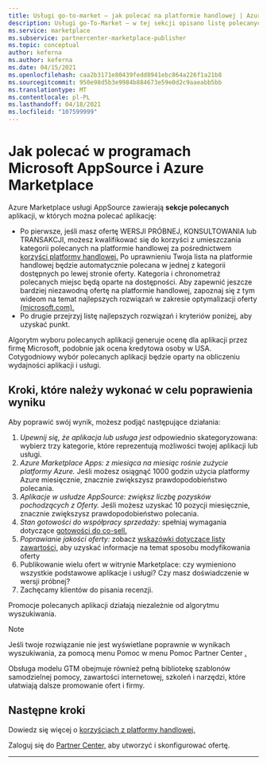 ```yaml
---
title: Usługi go-to-market — jak polecać na platformie handlowej | Azure Marketplace
description: Usługi go-To-Market — w tej sekcji opisano listę polecanych Microsoft AppSource i Azure Marketplace
ms.service: marketplace
ms.subservice: partnercenter-marketplace-publisher
ms.topic: conceptual
author: keferna
ms.author: keferna
ms.date: 04/15/2021
ms.openlocfilehash: caa2b3171e80439fedd8941ebc864a226f1a21b8
ms.sourcegitcommit: 950e98d5b3e9984b884673e59e0d2c9aaeabb5bb
ms.translationtype: MT
ms.contentlocale: pl-PL
ms.lasthandoff: 04/18/2021
ms.locfileid: "107599999"
---
```

# <a name="how-to-get-featured-in-microsoft-appsource-and-azure-marketplace"></a>Jak polecać w programach Microsoft AppSource i Azure Marketplace

Azure Marketplace usługi AppSource zawierają **sekcje polecanych** aplikacji, w których można polecać aplikację:

* Po pierwsze, jeśli masz ofertę WERSJI PRÓBNEJ, KONSULTOWANIA lub TRANSAKCJI, możesz kwalifikować się do korzyści z umieszczania kategorii polecanych na platformie handlowej za pośrednictwem [korzyści platformy handlowej.](/azure/marketplace/gtm-your-marketplace-benefits)  Po uprawnieniu Twoja lista na platformie handlowej będzie automatycznie polecana w jednej z kategorii dostępnych po lewej stronie oferty. Kategoria i chronometraż polecanych miejsc będą oparte na dostępności. Aby zapewnić jeszcze bardziej niezawodną ofertę na platformie handlowej, zapoznaj się z tym wideom na temat najlepszych rozwiązań w zakresie optymalizacji oferty [(microsoft.com).](https://partner.microsoft.com/asset/detail/best-practices-for-optimizing-your-listing-mp4)
* Po drugie przejrzyj listę najlepszych rozwiązań i kryteriów poniżej, aby uzyskać punkt.

Algorytm wyboru polecanych aplikacji generuje ocenę dla aplikacji przez firmę Microsoft, podobnie jak ocena kredytowa osoby w USA.  Cotygodniowy wybór polecanych aplikacji będzie oparty na obliczeniu wydajności aplikacji i usługi.

## <a name="steps-to-improve-your-score"></a>Kroki, które należy wykonać w celu poprawienia wyniku

Aby poprawić swój wynik, możesz podjąć następujące działania:

1. *Upewnij się, że aplikacja lub usługa jest* odpowiednio skategoryzowana: wybierz trzy kategorie, które reprezentują możliwości twojej aplikacji lub usługi.
2. *Azure Marketplace Apps: z miesiąca na miesiąc rośnie zużycie platformy Azure.* Jeśli możesz osiągnąć 1000 godzin użycia platformy Azure miesięcznie, znacznie zwiększysz prawdopodobieństwo polecania.
3. *Aplikacje w usłudze AppSource: zwiększ liczbę pozysków pochodzących z Oferty.* Jeśli możesz uzyskać 10 pozycji miesięcznie, znacznie zwiększysz prawdopodobieństwo polecania.
4. *Stan gotowości do współpracy sprzedaży:* spełniaj wymagania dotyczące [gotowości do co-sell.](/legal/marketplace/certification-policies#3000-requirements-for-co-sell-status)
5. *Poprawianie jakości oferty:* zobacz  [wskazówki dotyczące listy zawartości,](marketplace-criteria-content-validation.md) aby uzyskać informacje na temat sposobu modyfikowania oferty
6. Publikowanie wielu ofert w witrynie Marketplace: czy wymieniono wszystkie podstawowe aplikacje i usługi? Czy masz doświadczenie w wersji próbnej?
7. Zachęcamy klientów do pisania recenzji.

Promocje polecanych aplikacji działają niezależnie od algorytmu wyszukiwania.

>[!Note]
>Jeśli twoje rozwiązanie nie jest wyświetlane poprawnie w wynikach wyszukiwania, za pomocą menu Pomoc w menu Pomoc Partner Center [.](https://partner.microsoft.com/)

Obsługa modelu GTM obejmuje również pełną bibliotekę szablonów samodzielnej pomocy, zawartości internetowej, szkoleń i narzędzi, które ułatwiają dalsze promowanie ofert i firmy.

## <a name="next-steps"></a>Następne kroki

Dowiedz się więcej o [korzyściach z platformy handlowej.](gtm-your-marketplace-benefits.md)

Zaloguj się do [Partner Center,](https://partner.microsoft.com/dashboard/account/v3/enrollment/introduction/partnership) aby utworzyć i skonfigurować ofertę.

---
